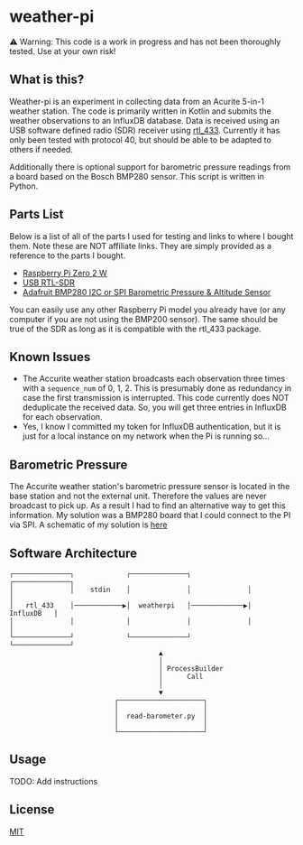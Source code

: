 # weather-pi

:warning: Warning: This code is a work in progress and has not been thoroughly 
tested. Use at your own risk!

## What is this?

Weather-pi is an experiment in collecting data from an Acurite 5-in-1 weather station.
The code is primarily written in Kotlin and submits the weather observations to
an InfluxDB database. Data is received using an USB software defined radio (SDR)
receiver using [rtl_433](https://github.com/merbanan/rtl_433). Currently it has only 
been tested with protocol 40, but should be able to be adapted to others if needed.

Additionally there is optional support for barometric pressure readings from a board
based on the Bosch BMP280 sensor. This script is written in Python.

## Parts List

Below is a list of all of the parts I used for testing and links to where I bought
them. Note these are NOT affiliate links. They are simply provided as a reference
to the parts I bought. 

  * [Raspberry Pi Zero 2 W](https://www.raspberrypi.com/products/raspberry-pi-zero-2-w/)
  * [USB RTL-SDR](https://www.amazon.com/gp/product/B009U7WZCA/ref=ppx_yo_dt_b_search_asin_title)
  * [Adafruit BMP280 I2C or SPI Barometric Pressure & Altitude Sensor](https://www.pishop.us/product/adafruit-bmp280-i2c-or-spi-barometric-pressure-altitude-sensor/)
  
You can easily use any other Raspberry Pi model you already have (or any computer
if you are not using the BMP200 sensor). The same should be true of the SDR as long
as it is compatible with the rtl_433 package.

## Known Issues

  * The Accurite weather station broadcasts each observation three times with a `sequence_num`
    of 0, 1, 2. This is presumably done as redundancy in case the first transmission is interrupted. 
    This code currently does NOT deduplicate the received data. So, you will get three entries in 
    InfluxDB for each observation. 
  * Yes, I know I committed my token for InfluxDB authentication, but it is just for a local
    instance on my network when the Pi is running so... 

## Barometric Pressure

The Accurite weather station's barometric pressure sensor is located in the base station and
not the external unit. Therefore the values are never broadcast to pick up. As a result I had 
to find an alternative way to get this information. My solution was a BMP280 board that I could
connect to the PI via SPI. A schematic of my solution is [here](barometer_connections_spi.png)

## Software Architecture

```
┌──────────────┐             ┌──────────────┐              ┌──────────────┐
│              │    stdin    │              │              │              │
│   rtl_433    │────────────▶│  weatherpi   │─────────────▶│   InfluxDB   │
│              │             │              │              │              │
└──────────────┘             └──────────────┘              └──────────────┘
                                     ▲                                     
                                     │                                     
                                     │ ProcessBuilder                      
                                     │      Call                           
                                     │                                     
                                     ▼                                     
                          ┌─────────────────────┐                          
                          │                     │                          
                          │  read-barometer.py  │                          
                          │                     │                          
                          └─────────────────────┘                          
```

## Usage 

TODO: Add instructions

## License

[MIT](LICENSE)
